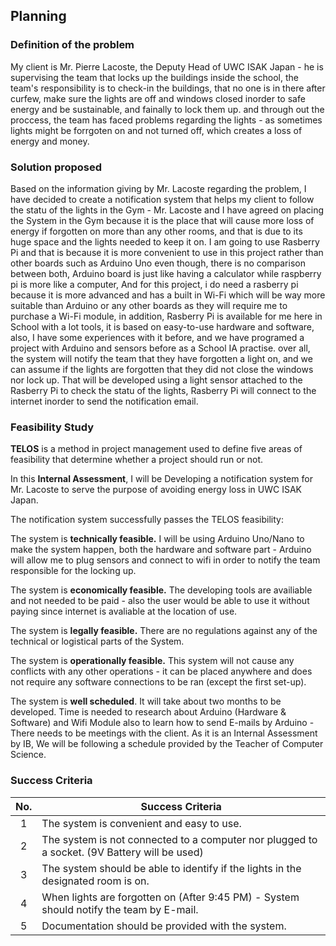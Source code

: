   Planning
----------
### Definition of the problem 
My client is Mr. Pierre Lacoste, the Deputy Head of UWC ISAK Japan - he is supervising the team that locks up the buildings inside the school, the team's responsibility is to 
check-in the buildings, that no one is in there after curfew, make sure the lights are off and windows closed inorder to safe energy and be sustainable,  and fainally to lock them up. and through out the proccess, 
the team has faced problems regarding the lights - as sometimes lights might be forrgoten on and not turned off, which creates a loss of energy and money.

### Solution proposed
Based on the information giving by Mr. Lacoste regarding the problem, I have decided to create a notification system that helps my client to follow the statu 
of the lights in the Gym - Mr. Lacoste and I have agreed on placing the System in the Gym because it is the place that will cause more loss of energy 
if forgotten on more than any other rooms, and that is due to its huge space and the lights needed to keep it on. 
I am going to use Rasberry Pi and that is because it is more convenient to use in this project rather than other boards such as Arduino Uno even though, there is no comparison between both, Arduino board is just like having a calculator while raspberry pi is more like a computer, And for this project, i do need a rasberry pi because it is more advanced and has a built in Wi-Fi which will be way more suitable than Arduino or any other boards as they will require me to purchase a Wi-Fi module, in addition, Rasberry Pi is available for me here in School with a lot tools, it is based on easy-to-use hardware and software, also, I have some experiences with it before, and we have programed a project with Arduino and sensors before as a School IA practise. over all, the system will notify the team that they have forgotten a light on, and we can assume if the lights are forgotten that they did not close the windows nor lock up. That will be developed using a light sensor attached to the Rasberry Pi to check the statu of the lights, Rasberry Pi will connect to the internet inorder to send the notification email.


### Feasibility Study

**TELOS** is a method in project management used to define five areas of feasibility that determine whether
a project should run or not. 

In this **Internal Assessment**, I will be Developing a notification system for Mr. Lacoste to serve the purpose of avoiding energy loss in UWC ISAK Japan.  

The notification system successfully passes the TELOS feasibility:

The system is **technically feasible.** I will be using Arduino Uno/Nano to make the system happen, both the hardware and software part - Arduino 
will allow me to plug sensors and connect to wifi in order to notify the team responsible for the locking up. 

The system is **economically feasible.** The developing tools are availiable and not needed to be paid - also the user would be able to use it without paying
since internet is avaliable at the location of use. 

The system is **legally feasible.** There are no regulations against any of the technical or logistical parts of the System. 

The system is **operationally feasible.** This system will not cause any conflicts with any other operations - it can be placed anywhere and does not require any software connections to be ran (except the first set-up). 

The system is **well scheduled**. It will take about two months to be developed. Time is needed to research about Arduino (Hardware & Software) and Wifi Module also to learn how to send E-mails by Arduino - There needs to be meetings with the client. As it is an Internal Assessment by IB, We will be following a schedule provided by the Teacher of Computer Science. 

### Success Criteria

| No. | Success Criteria                                                                             |
|:---:|----------------------------------------------------------------------------------------------|
| 1   | The system is convenient and easy to use.                                                    |
| 2   | The system is not connected to a computer nor plugged to a socket. (9V Battery will be used) |
| 3   | The system should be able to identify if the lights in the designated room is on.            |
| 4   | When lights are forgotten on (After 9:45 PM) - System should notify the team by E-mail.      |
| 5   | Documentation should be provided with the system.                                            |


